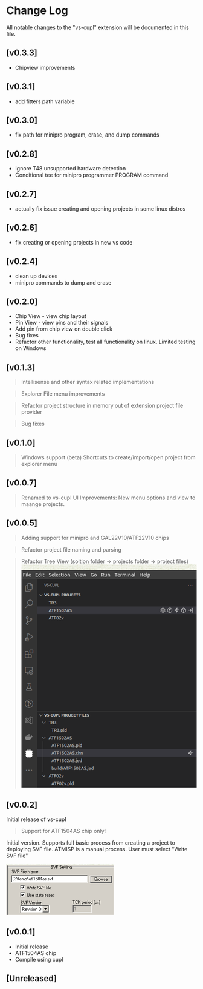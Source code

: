 # Change Log

All notable changes to the "vs-cupl" extension will be documented in this file.
## [v0.3.3] 
- Chipview improvements
## [v0.3.1]
- add fitters path variable
## [v0.3.0]
- fix path for minipro program, erase, and dump commands
## [v0.2.8]
- Ignore T48 unsupported hardware detection
- Conditional tee for minipro programmer PROGRAM command
## [v0.2.7]
- actually fix issue creating and opening projects in some linux distros
## [v0.2.6]
- fix creating or opening projects in new vs code

## [v0.2.4]
- clean up devices
- minipro commands to dump and erase

## [v0.2.0]
- Chip View - view chip layout
- Pin View - view pins and their signals
- Add pin from chip view on double click
- Bug fixes
- Refactor other functionality, test all functionality on linux. Limited testing on Windows

## [v0.1.3]
> Intellisense and other syntax related implementations

> Explorer  File menu improvements

> Refactor project structure in memory out of extension project file provider

> Bug fixes

## [v0.1.0]
> Windows support (beta)
> Shortcuts to create/import/open project from explorer menu
## [v0.0.7]
> Renamed to vs-cupl
> UI Improvements: New menu options and view to maange projects.
## [v0.0.5]
> Adding support for minipro and GAL22V10/ATF22V10 chips

> Refactor project file naming and parsing

> Refactor Tree View (soltion folder => projects folder => project files)
![Preview](assets/images/activity-bar.png)

## [v0.0.2]

Initial release of vs-cupl
> Support for ATF1504AS chip only!


Initial version. Supports full basic process from creating a project to deploying SVF file.
ATMISP is a manual process. User must select "Write SVF file"

![](assets/images/atmisp-svf.png)

## [v0.0.1]

- Initial release
- ATF1504AS chip
- Compile using cupl
## [Unreleased]
